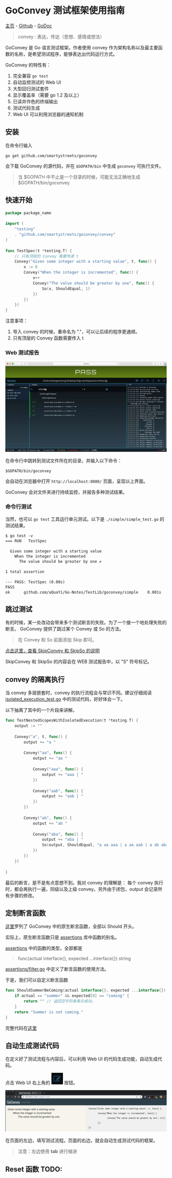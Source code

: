 # GoConvey 测试框架使用指南

[主页](http://goconvey.co/) -
[Github](https://github.com/smartystreets/goconvey) -
[GoDoc](https://godoc.org/github.com/smartystreets/goconvey#pkg-subdirectories)

> convey :
> 表达，传达（思想、感情或想法）

GoConvey 是 Go 语言测试框架。作者使用 convey 作为架构名称以及最主要函数的名称，是希望测试程序，能够表达出代码运行方式。

GoConvey 的特性有：

1. 完全兼容 `go test`
1. 自动监控测试的 Web UI
1. 大型回归测试套件
1. 显示覆盖率（需要 go 1.2 及以上）
1. 已读并作色的终端输出
1. 测试代码生成
1. Web UI 可以利用浏览器的通知机制

## 安装

在命令行输入

```shell
go get github.com/smartystreets/goconvey
```

会下载 GoConvey 的源代码，并在 `$GOPATH/bin` 中生成 `goconvey` 可执行文件。

> 当 $GOPATH 中不止是一个目录的时候，可能无法正确地生成 $GOPATH/bin/goconvey

## 快速开始

```go
package package_name

import (
    "testing"
    . "github.com/smartystreets/goconvey/convey"
)

func TestSpec(t *testing.T) {
    // 只有顶层的 Convey 需要传递 t
    Convey("Given some integer with a starting value", t, func() {
        x := 0
        Convey("When the integer is incremented", func() {
            x++
            Convey("The value should be greater by one", func() {
                So(x, ShouldEqual, 1)
            })
        })
    })
}
```

注意事项：

1. 导入 convey 的时候，重命名为 "."，可以让后续的程序更通顺。
1. 只有顶层的 Convey 函数需要传入 t

### Web 测试报告

![GoConvey-WEB](GoConvey-WEB.webp)

在命令行中跳转到测试文件所在的目录，并输入以下命令：

```shell
$GOPATH/bin/goconvey
```

会自动在浏览器中打开 `http://localhost:8080/` 页面，呈现以上界面。

GoConvey 会对文件夹进行持续监控，并报告多种测试结果。

### 命令行测试

当然，也可以 `go test` 工具运行单元测试。以下是 `./simple/simple_test.go` 的测试结果。

```shell
$ go test -v
=== RUN   TestSpec

  Given some integer with a starting value
    When the integer is incremented
      The value should be greater by one ✔

1 total assertion

--- PASS: TestSpec (0.00s)
PASS
ok      github.com/aQuaYi/Go-Notes/TestLib/goconvey/simple    0.001s
```

## 跳过测试

有的时候，某一处改动会带来多个测试断言的失败。为了一个接一个地处理失败的断言。 GoConvey 提供了跳过某个 Convey 或 So 的方法。

> 在 Convey 和 So 前面添加 Skip 即可。

[点击这里，查看 SkipConvey 和 SkipSo 的说明](https://godoc.org/github.com/smartystreets/goconvey/convey#SkipConvey)

SkipConvey 和 SkipSo 的内容会在 WEB 测试报告中，以 "S" 符号标记。

## convey 的隔离执行

当 convey 多层嵌套时，convey 的执行流程会与常识不同。建议仔细阅读 [isolated_execution_test.go](https://github.com/smartystreets/goconvey/blob/master/convey/isolated_execution_test.go) 中的测试代码，好好体会一下。

以下抽离了其中的一个片段来讲解。

```go
func TestNestedScopesWithIsolatedExecution(t *testing.T) {
    output := ""

    Convey("a", t, func() {
        output += "a "

        Convey("aa", func() {
            output += "aa "

            Convey("aaa", func() {
                output += "aaa | "
            })

            Convey("aab", func() {
                output += "aab | "
            })
        })

        Convey("ab", func() {
            output += "ab "

            Convey("aba", func() {
                output += "aba | "
                So(output, ShouldEqual, "a aa aaa | a aa aab | a ab aba | ")
            })
        })
    })

}
```

最后的断言，是不是有点意想不到。我对 convey 的理解是： 每个 convey 执行时，都会再执行一遍，同级以及上级 convey。另外由于闭包，output 会记录所有步骤的修改。

## 定制断言函数

[这里](https://godoc.org/github.com/smartystreets/goconvey/convey#pkg-variables)罗列了 GoConvey 中的原生断言函数，全部以 Should 开头。

实际上，原生断言函数只是 [assertions](https://github.com/smartystreets/assertions) 库中函数的别名。

[assertions](https://github.com/smartystreets/assertions) 中的函数的类型，全部都是

> func(actual interface{}, expected ...interface{}) string

[assertions/filter.go](https://github.com/smartystreets/assertions/blob/master/filter.go) 中定义了断言函数的使用方法。

于是，我们可以自定义断言函数

```go
func ShouldSummerBeComing(actual interface{}, expected ...interface{}) string {
    if actual == "summer" && expected[0] == "coming" {
        return "" // 返回空字符串表示成功。
    }
    return "Summer is not coming."
}
```

完整代码在[这里](summer/summer_test.go)

## 自动生成测试代码

在定义好了测试流程与内容后，可以利用 Web UI 的代码生成功能，自动生成代码。

点击 Web UI 右上角的 ![compose button](compose-button.png) 按钮。

![code gen](code-gen.png)

在页面的左边，填写测试流程。页面的右边，就会自动生成测试代码的框架。

> 注意：左边使用 **tab** 进行缩进

## Reset 函数 TODO: